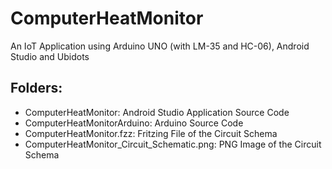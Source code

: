 # ComputerHeatMonitor
An IoT Application using Arduino UNO (with LM-35 and HC-06), Android Studio and Ubidots
## **Folders:**
 * ComputerHeatMonitor: Android Studio Application Source Code
 * ComputerHeatMonitorArduino: Arduino Source Code
 * ComputerHeatMonitor.fzz: Fritzing File of the Circuit Schema
 * ComputerHeatMonitor_Circuit_Schematic.png: PNG Image of the Circuit Schema
  

